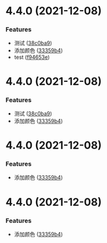 # 4.4.0 (2021-12-08)


### Features

* 测试 ([38c0ba9](https://github.com/From-WH/element-admin/commit/38c0ba9008a297b1676fd6a08f19b77999c7c878))
* 添加颜色 ([33359b4](https://github.com/From-WH/element-admin/commit/33359b41897e29b5a37ddf75e145185f8cde8970))
* test ([f94653e](https://github.com/From-WH/element-admin/commit/f94653e5333e3edb080078e4d4987eb290e93099))



# 4.4.0 (2021-12-08)


### Features

* 测试 ([38c0ba9](https://github.com/From-WH/element-admin/commit/38c0ba9008a297b1676fd6a08f19b77999c7c878))
* 添加颜色 ([33359b4](https://github.com/From-WH/element-admin/commit/33359b41897e29b5a37ddf75e145185f8cde8970))



# 4.4.0 (2021-12-08)


### Features

* 添加颜色 ([33359b4](https://github.com/From-WH/element-admin/commit/33359b41897e29b5a37ddf75e145185f8cde8970))



# 4.4.0 (2021-12-08)


### Features

* 添加颜色 ([33359b4](https://github.com/From-WH/element-admin/commit/33359b41897e29b5a37ddf75e145185f8cde8970))



